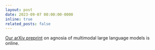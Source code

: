```yaml
---
layout: post
date: 2023-09-07 00:00:00-0000
inline: true
related_posts: false
---
```


[Our arXiv preprint](https://arxiv.org/abs/2309.04041) on agnosia of multimodal large language models is online.